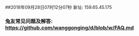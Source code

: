 ##2018年09月28日07时12分07秒 新址: 159.65.45.175
### 兔友常见问题及解答: https://github.com/wanggonging/d/blob/w/FAQ.md
